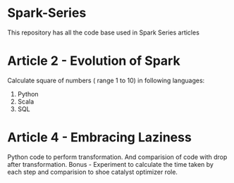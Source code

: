 # Spark-Series
This repository has all the code base used in Spark Series articles

# Article 2 - Evolution of Spark
Calculate square of numbers ( range 1 to 10) in following languages:
1. Python
2. Scala
3. SQL

# Article 4 - Embracing Laziness
Python code to perform transformation. And comparision of code with drop after transformation.
Bonus - Experiment to calculate the time taken by each step and comparision to shoe catalyst optimizer role.
